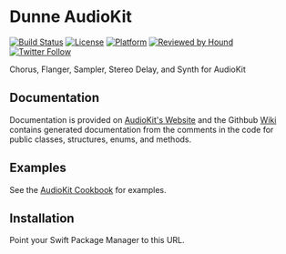 # Dunne AudioKit

[![Build Status](https://github.com/AudioKit/DunneAudioKit/workflows/CI/badge.svg)](https://github.com/AudioKit/DunneAudioKit/actions?query=workflow%3ACI)
[![License](https://img.shields.io/github/license/AudioKit/DunneAudioKit)](https://github.com/AudioKit/DunneAudioKit/blob/main/LICENSE)
[![Platform](https://img.shields.io/cocoapods/p/AudioKit)](https://github.com/AudioKit/AudioKit/wiki)
[![Reviewed by Hound](https://img.shields.io/badge/Reviewed_by-Hound-8E64B0.svg)](https://houndci.com)
[![Twitter Follow](https://img.shields.io/twitter/follow/AudioKitPro.svg?style=social)](https://twitter.com/AudioKitPro)

Chorus, Flanger, Sampler, Stereo Delay, and Synth for AudioKit

## Documentation

Documentation is provided on [AudioKit's Website](http://audiokit.io/Packages/DunneAudioKit/)
and the Githbub [Wiki](https://github.com/AudioKit/DunneAudioKit/wiki) contains generated documentation from the comments in the code for public classes, structures, enums, and methods.

## Examples

See the [AudioKit Cookbook](https://github.com/AudioKit/Cookbook/) for examples.

## Installation

Point your Swift Package Manager to this URL.

